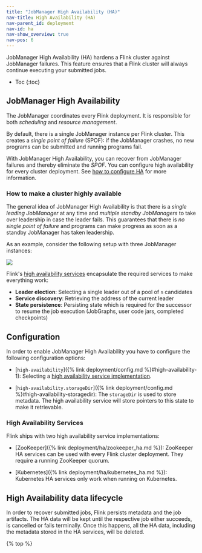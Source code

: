 ```yaml
---
title: "JobManager High Availability (HA)"
nav-title: High Availability (HA)
nav-parent_id: deployment
nav-id: ha
nav-show_overview: true
nav-pos: 6
---
```

<!--
Licensed to the Apache Software Foundation (ASF) under one
or more contributor license agreements.  See the NOTICE file
distributed with this work for additional information
regarding copyright ownership.  The ASF licenses this file
to you under the Apache License, Version 2.0 (the
"License"); you may not use this file except in compliance
with the License.  You may obtain a copy of the License at

  http://www.apache.org/licenses/LICENSE-2.0

Unless required by applicable law or agreed to in writing,
software distributed under the License is distributed on an
"AS IS" BASIS, WITHOUT WARRANTIES OR CONDITIONS OF ANY
KIND, either express or implied.  See the License for the
specific language governing permissions and limitations
under the License.
-->

JobManager High Availability (HA) hardens a Flink cluster against JobManager failures.
This feature ensures that a Flink cluster will always continue executing your submitted jobs.

* Toc
{:toc}

## JobManager High Availability

The JobManager coordinates every Flink deployment. 
It is responsible for both *scheduling* and *resource management*.

By default, there is a single JobManager instance per Flink cluster. 
This creates a *single point of failure* (SPOF): if the JobManager crashes, no new programs can be submitted and running programs fail.

With JobManager High Availability, you can recover from JobManager failures and thereby eliminate the *SPOF*. 
You can configure high availability for every cluster deployment.
See [how to configure HA](#configuration) for more information.

### How to make a cluster highly available

The general idea of JobManager High Availability is that there is a *single leading JobManager* at any time and *multiple standby JobManagers* to take over leadership in case the leader fails. 
This guarantees that there is *no single point of failure* and programs can make progress as soon as a standby JobManager has taken leadership. 

As an example, consider the following setup with three JobManager instances:

<img src="{% link /fig/jobmanager_ha_overview.png %}" class="center" />

Flink's [high availability services](#high-availability-services) encapsulate the required services to make everything work:
* **Leader election**: Selecting a single leader out of a pool of `n` candidates
* **Service discovery**: Retrieving the address of the current leader
* **State persistence**: Persisting state which is required for the successor to resume the job execution (JobGraphs, user code jars, completed checkpoints)

## Configuration

In order to enable JobManager High Availability you have to configure the following configuration options:

* [`high-availability`]({% link deployment/config.md %}#high-availability-1): 
Selecting a [high availability service implementation](#high-availability-services).

* [`high-availability.storageDir`]({% link deployment/config.md %}#high-availability-storagedir):
The `storageDir` is used to store metadata. The high availability service will store pointers to this state to make it retrievable. 

### High Availability Services

Flink ships with two high availability service implementations:

* [ZooKeeper]({% link deployment/ha/zookeeper_ha.md %}): 
ZooKeeper HA services can be used with every Flink cluster deployment. 
They require a running ZooKeeper quorum.  

* [Kubernetes]({% link deployment/ha/kubernetes_ha.md %}):
Kubernetes HA services only work when running on Kubernetes.

## High Availability data lifecycle

In order to recover submitted jobs, Flink persists metadata and the job artifacts.
The HA data will be kept until the respective job either succeeds, is cancelled or fails terminally.
Once this happens, all the HA data, including the metadata stored in the HA services, will be deleted.  

{% top %}
